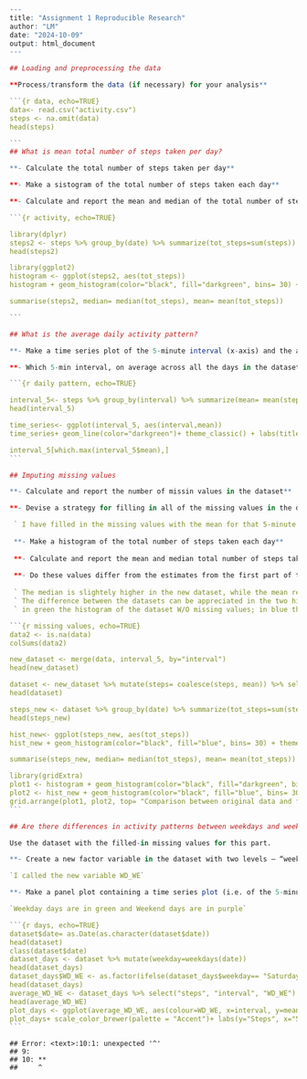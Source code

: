 

```` r
---
title: "Assignment 1 Reproducible Research"
author: "LM"
date: "2024-10-09"
output: html_document
---

## Loading and preprocessing the data 

**Process/transform the data (if necessary) for your analysis**

```{r data, echo=TRUE}
data<- read.csv("activity.csv")
steps <- na.omit(data)
head(steps)

```
## What is mean total number of steps taken per day?

**- Calculate the total number of steps taken per day**

**- Make a sistogram of the total number of steps taken each day**

**- Calculate and report the mean and median of the total number of steps taken per day**

```{r activity, echo=TRUE}

library(dplyr)
steps2 <- steps %>% group_by(date) %>% summarize(tot_steps=sum(steps))
head(steps2)

library(ggplot2)
histogram <- ggplot(steps2, aes(tot_steps))
histogram + geom_histogram(color="black", fill="darkgreen", bins= 30) + theme_minimal() + labs(title= "Total steps taken per day", x= "Tot_steps day", y= "Count")

summarise(steps2, median= median(tot_steps), mean= mean(tot_steps))

```

## What is the average daily activity pattern?

**- Make a time series plot of the 5-minute interval (x-axis) and the average number of steps taken, averaged across all days(y-axis)**

**- Which 5-min interval, on average across all the days in the dataset, contains the maximum number of steps?**

```{r daily pattern, echo=TRUE}

interval_5<- steps %>% group_by(interval) %>% summarize(mean= mean(steps))
head(interval_5)

time_series<- ggplot(interval_5, aes(interval,mean))
time_series+ geom_line(color="darkgreen")+ theme_classic() + labs(title="Average number of steps in 5-minutes intervals", y="Steps", x="5- min Intervals")

interval_5[which.max(interval_5$mean),]
```

## Imputing missing values

**- Calculate and report the number of missin values in the dataset**

**- Devise a strategy for filling in all of the missing values in the dataset. Create a new dataset that is equal to the original dataset but with the missing data filled in**

 ` I have filled in the missing values with the mean for that 5-minute interval `
 
 **- Make a histogram of the total number of steps taken each day**
 
 **- Calculate and report the mean and median total number of steps taken per day**
 
 **- Do these values differ from the estimates from the first part of the assignment? What is the impact of imputing missing data on the estimates of the total daily number of steps?**
 
 ` The median is slightely higher in the new dataset, while the mean remains the same`
 ` The difference between the datasets can be appreciated in the two histogram:` 
 ` in green the histogram of the dataset W/O missing values; in blue the histogram of the datset with filled in values`

```{r missing values, echo=TRUE}
data2 <- is.na(data)
colSums(data2)

new_dataset <- merge(data, interval_5, by="interval")
head(new_dataset)

dataset <- new_dataset %>% mutate(steps= coalesce(steps, mean)) %>% select("steps", "date", "interval") %>% arrange(date)
head(dataset)

steps_new <- dataset %>% group_by(date) %>% summarize(tot_steps=sum(steps))
head(steps_new)

hist_new<- ggplot(steps_new, aes(tot_steps))
hist_new + geom_histogram(color="black", fill="blue", bins= 30) + theme_minimal()

summarise(steps_new, median= median(tot_steps), mean= mean(tot_steps))

library(gridExtra)
plot1 <- histogram + geom_histogram(color="black", fill="darkgreen", bins= 30) + theme_minimal() + labs(x="", y="Count")
plot2 <- hist_new + geom_histogram(color="black", fill="blue", bins= 30) + theme_minimal() + labs(x= "Total steps per day", y="Count")
grid.arrange(plot1, plot2, top= "Comparison between original data and filled values")
```

## Are there differences in activity patterns between weekdays and weekends?

Use the dataset with the filled-in missing values for this part.

**- Create a new factor variable in the dataset with two levels – “weekday” and “weekend” indicating whether a given date is a weekday or weekend day**

`I called the new variable WD_WE`

**- Make a panel plot containing a time series plot (i.e. of the 5-minute interval (x-axis) and the average number of steps taken, averaged across all weekday days or weekend days (y-axis) **

`Weekday days are in green and Weekend days are in purple`

```{r days, echo=TRUE}
dataset$date= as.Date(as.character(dataset$date))
head(dataset)
class(dataset$date)
dataset_days <- dataset %>% mutate(weekday=weekdays(date))
head(dataset_days)
dataset_days$WD_WE <- as.factor(ifelse(dataset_days$weekday== "Saturday" | dataset_days$weekday== "Sunday", "Weekend", "Weekday"))
head(dataset_days)
average_WD_WE <- dataset_days %>% select("steps", "interval", "WD_WE") %>% group_by(interval, WD_WE) %>% summarize(mean= mean(steps))
head(average_WD_WE)
plot_days <- ggplot(average_WD_WE, aes(colour=WD_WE, x=interval, y=mean)) + geom_line(linewidth=1) + facet_grid(WD_WE~.) + theme_light()
plot_days+ scale_color_brewer(palette = "Accent")+ labs(y="Steps", x="5-min Intervals")
```
````

```
## Error: <text>:10:1: unexpected '^'
## 9: 
## 10: **
##     ^
```

